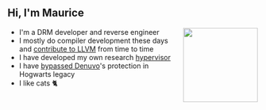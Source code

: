 <h2>Hi, I'm Maurice</h2>
<img align="right" width="150" src="https://user-images.githubusercontent.com/4027748/188211109-1365fae6-a43c-409f-b7cf-02ee973fe425.png" />
<ul>
<li>I'm a DRM developer and reverse engineer</li>
<li>I mostly do compiler development these days and <a href="https://github.com/llvm/llvm-project/commits?author=momo5502">contribute to LLVM</a> from time to time</li>
<li>I have developed my own research <a href="https://github.com/momo5502/hypervisor">hypervisor</a></li>
<li>I have <a href="https://momo5502.com/posts/2024-03-31-bypassing-denuvo-in-hogwarts-legacy/">bypassed Denuvo</a>'s protection in Hogwarts legacy</li>
<li>I like cats 🐈</li>
</ul>
